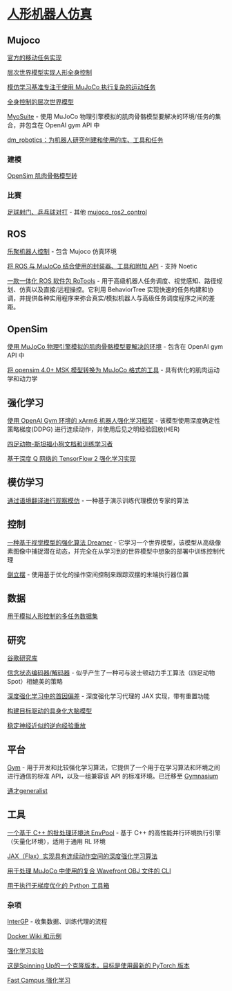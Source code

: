 # [人形机器人仿真](https://github.com/google-deepmind/mujoco/network/dependents)

<!-- 更新到最新的仓库： https://github.com/parthh01/rl_stuff 
更新到的页面： https://github.com/google-deepmind/mujoco/network/dependents?dependents_before=MjE1NjQ0OTU3NjQ -->

## Mujoco

[官方的移动任务实现](https://github.com/google-deepmind/dm_control/tree/main/dm_control/locomotion)

[层次世界模型实现人形全身控制](https://github.com/OpenHUTB/locomotion)

[模仿学习基准专注于使用 MuJoCo 执行复杂的运动任务](https://github.com/robfiras/loco-mujoco)

[全身控制的层次世界模型](https://github.com/nicklashansen/puppeteer)

[MyoSuite](https://github.com/MyoHub/myosuite) - 使用 MuJoCo 物理引擎模拟的肌肉骨骼模型要解决的环境/任务的集合，并包含在 OpenAI gym API 中

[dm_robotics：为机器人研究创建和使用的库、工具和任务](https://github.com/google-deepmind/dm_robotics)

### 建模

[OpenSim 肌肉骨骼模型转](https://github.com/MyoHub/myoconverter)

### 比赛

[足球射门、乒乓球对打](https://sites.google.com/view/myosuite/myochallenge/myochallenge-2025) - 其他 [mujoco_ros2_control](https://github.com/moveit/mujoco_ros2_control) 


## ROS

[乐聚机器人控制](https://github.com/LejuRobotics/kuavo-ros-opensource) - 包含 Mujoco 仿真环境

[将 ROS 与 MuJoCo 结合使用的封装器、工具和附加 API](https://github.com/ubi-agni/mujoco_ros_pkgs) - 支持 Noetic

[一款一体化 ROS 软件包 RoTools](https://github.com/DrawZeroPoint/RoTools) - 用于高级机器人任务调度、视觉感知、路径规划、仿真以及直接/远程操控。它利用 BehaviorTree 实现快速的任务构建和协调，并提供各种实用程序来弥合真实/模拟机器人与高级任务调度程序之间的差距。

## OpenSim

[使用 MuJoCo 物理引擎模拟的肌肉骨骼模型要解决的环境](https://github.com/MyoHub/myosuite) - 包含在 OpenAI gym API 中

[将 opensim 4.0+ MSK 模型转换为 MuJoCo 格式的工具](https://github.com/MyoHub/myoconverter) - 具有优化的肌肉运动学和动力学



## 强化学习

[使用 OpenAI Gym 环境的 xArm6 机器人强化学习框架](https://github.com/julio-design/xArm6-Gym-Env) - 该模型使用深度确定性策略梯度(DDPG) 进行连续动作，并使用后见之明经验回放(HER)

[四足动物-斯坦福小狗文档和训练学习者](https://github.com/Prakyathkantharaju/Quadruped)

[基于深度 Q 网络的 TensorFlow 2 强化学习实现](https://github.com/metr0jw/DeepRL-TF2-DQN-implementation-for-TensorFlow-2)

## 模仿学习

[通过语境翻译进行观察模仿](https://github.com/medric49/imitation-from-observation) - 一种基于演示训练代理模仿专家的算法

## 控制

[一种基于视觉模型的强化算法 Dreamer](https://github.com/adityabingi/Dreamer) - 它学习一个世界模型，该模型从高级像素图像中捕捉潜在动态，并完全在从学习到的世界模型中想象的部署中训练控制代理

[倒立摆](https://github.com/dhruvthanki/mj_InvertedPendulum) - 使用基于优化的操作空间控制来跟踪双摆的末端执行器位置


## 数据

[用于模拟人形控制的多任务数据集](https://github.com/microsoft/MoCapAct)

## 研究

[谷歌研究库](https://github.com/google-research/google-research)

[信念状态编码器/解码器](https://github.com/lucidrains/anymal-belief-state-encoder-decoder-pytorch) - 似乎产生了一种可与波士顿动力手工算法（四足动物 Spot）相媲美的策略

[深度强化学习中的首因偏差](https://github.com/evgenii-nikishin/rl_with_resets) - 深度强化学习代理的 JAX 实现，带有重置功能

[构建目标驱动的具身化大脑模型](https://github.com/ccnmaastricht/angorapy)

[稳定神经近似的逆向经验重放](https://github.com/google-research/look-back-when-surprised)

## 平台

[Gym](https://github.com/openai/gym) - 用于开发和比较强化学习算法，它提供了一个用于在学习算法和环境之间进行通信的标准 API，以及一组兼容该 API 的标准环境。已迁移至 [Gymnasium](https://github.com/Farama-Foundation/Gymnasium) 

[通才generalist](https://github.com/grahamannett/generalist)


## 工具

[一个基于 C++ 的批处理环境池 EnvPool](https://github.com/sail-sg/envpool) - 基于 C++ 的高性能并行环境执行引擎（矢量化环境），适用于通用 RL 环境

[JAX（Flax）实现具有连续动作空间的深度强化学习算法](https://github.com/ikostrikov/jaxrl)

[用于处理 MuJoCo 中使用的复合 Wavefront OBJ 文件的 CLI](https://github.com/kevinzakka/obj2mjcf)

[用于执行无梯度优化的 Python 工具箱](https://github.com/facebookresearch/nevergrad)



### 杂项

[InterGP](https://github.com/tdardinier/InterGP) - 收集数据、训练代理的流程

[Docker Wiki 和示例](https://github.com/dotd/docker_wiki)

[强化学习实验](https://github.com/parthh01/rl_stuff)

[这是Spinning Up的一个克隆版本，目标是使用最新的 PyTorch 版本](https://github.com/haha1227/spinningup-pytorch)

[Fast Campus 强化学习](https://github.com/Junyoungpark/ReinforcementLearningAtoZ)